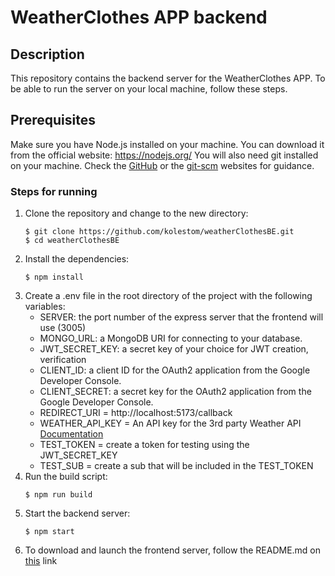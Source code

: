 # WeatherClothes APP backend

## Description

This repository contains the backend server for the WeatherClothes APP.
To be able to run the server on your local machine, follow these steps.

## Prerequisites

Make sure you have Node.js installed on your machine. You can download it from the official website: https://nodejs.org/
You will also need git installed on your machine. Check the [GitHub](https://github.com/git-guides/install-git) or the [git-scm](https://git-scm.com/downloads) websites for guidance.

### Steps for running

1. Clone the repository and change to the new directory:
    ```
    $ git clone https://github.com/kolestom/weatherClothesBE.git
    $ cd weatherClothesBE
    ```
2. Install the dependencies:
    ```
    $ npm install
    ```
3. Create a .env file in the root directory of the project with the following variables:
    -   SERVER: the port number of the express server that the frontend will use (3005)
    -   MONGO_URL: a MongoDB URI for connecting to your database.
    -   JWT_SECRET_KEY: a secret key of your choice for JWT creation, verification
    -   CLIENT_ID: a client ID for the OAuth2 application from the Google Developer Console.
    -   CLIENT_SECRET: a secret key for the OAuth2 application from the Google Developer Console.
    -   REDIRECT_URI = http://localhost:5173/callback
    -   WEATHER_API_KEY = An API key for the 3rd party Weather API [Documentation](https://www.weatherapi.com/docs/)
    -   TEST_TOKEN = create a token for testing using the JWT_SECRET_KEY
    -   TEST_SUB = create a sub that will be included in the TEST_TOKEN
4.  Run the build script:
    ```
    $ npm run build
    ```
5.  Start the backend server:
    ```
    $ npm start
    ```
6.  To download and launch the frontend server, follow the README.md on [this](https://github.com/kolestom/weatherClothesFE) link
